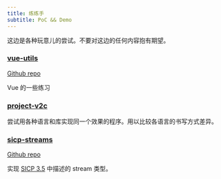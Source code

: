 ```yaml
---
title: 练练手
subtitle: PoC && Demo
---
```


这边是各种玩意儿的尝试。不要对这边的任何内容抱有期望。

### [vue-utils](http://vue.inqb.ga/)

[Github repo](https://github.com/no1xsyzy/vue-utils)

Vue 的一些练习


### [project-v2c](https://github.com/no1xsyzy/project-v2c)

尝试用各种语言和库实现同一个效果的程序。用以比较各语言的书写方式差异。


### [sicp-streams](https://pypi.org/project/sicp-streams/)

[Github repo](https://github.com/no1xsyzy/sicp-streams)

实现 [SICP 3.5](https://mitpress.mit.edu/sites/default/files/sicp/full-text/book/book-Z-H-24.html)
中描述的 stream 类型。
